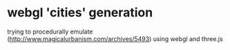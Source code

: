 # webgl 'cities' generation

trying to procedurally emulate (http://www.magicalurbanism.com/archives/5493) using webgl and three.js